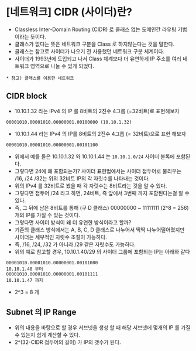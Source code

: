 # [네트워크] CIDR (사이더)란?

* Classless Inter-Domain Routing (CIDR) 로 클래스 없는 도메인간 라우팅 기법이라는 뜻이다.
* 클래스가 없다는 뜻은 네트워크 구분을 Class 로 하지않는다는 것을 말한다.
* 클래스는 참고로 사이더가 나오기 전 사용했던 네트워크 구분 체계이다.
* 사이더가 1993년에 도입되고 나서 Class 체계보다 더 유연하게 IP 주소를 여러 네트워크 영역으로 나눌 수 있게 되었다.

```
* 참고) 클래스를 이용한 네트워크
```

## CIDR block

* 10.10.1.32 라는 IPv4 의 IP 를 8비트의 2진수 4그룹 (=32비트)로 표현해보자

```
00001010.00001010.00000001.00100000 (10.10.1.32)
```

* 10.10.1.44 라는 IPv4 의 IP를 8비트의 2진수 4그룹 (= 32비트)으로 표현 해보자

```
00001010.00001010.00000001.00101100
```

* 위에서 예를 들은 10.10.1.32 와 10.10.1.44 는 `10.10.1.0/24` 사이더 블록에 포함된다.
* 그렇다면 24에 왜 포함되는가? 사이더 표현법에서는 사이더 접두어로 불리우는 /16, /24 /32는
위의 32비트 IP의 각 자릿수를 나타내는 것이다.
* 위의 IPv4 를 32비트로 봤을 때 각 자릿수는 8비트라는 것을 알 수 있다.
* 그렇다면 접두어 /24 라고 하면, 24비트, 즉 앞에서 3번째 까지 포함된다는걸 알 수 있다.
* 즉, 그 뒤에 남은 8비트를 통해 (구 D 클래스) 00000000 ~ 11111111 (2^8 = 256) 개의 IP를 가질 수
있는 것이다.
* 그렇다면 사이더 방식이 왜 더 유연한 방식이라고 할까?
* 기존의 클래스 방식에서는 A, B, C, D 클래스로 나누어서 딱딱 나누어떨어졌지만 사이더는 세부적인
자릿수 조절이 가능하다.
* 즉, /16, /24, /32 가 아니라 /29 같은 자릿수도 가능하다.
* 위의 예로 참고할 경우, 10.10.1.40/29 의 사이더 그룹에 포함되는 IP는 아래와 같다

```
00001010.00001010.00000001.00101000
10.10.1.40 부터
00001010.00001010.00000001.00101111
10.10.1.47 까지
```

* 2^3 = 8 개

## Subnet 의 IP Range

* 위의 내용을 바탕으로 할 경우 서브넷을 생성 할 때 해당 서브넷에 몇개의 IP 를 가질 수 있는지 쉽게 계산할 수 있다.
* 2^(32-CIDR 접두어의 길이) 가 IP의 갯수가 된다.
